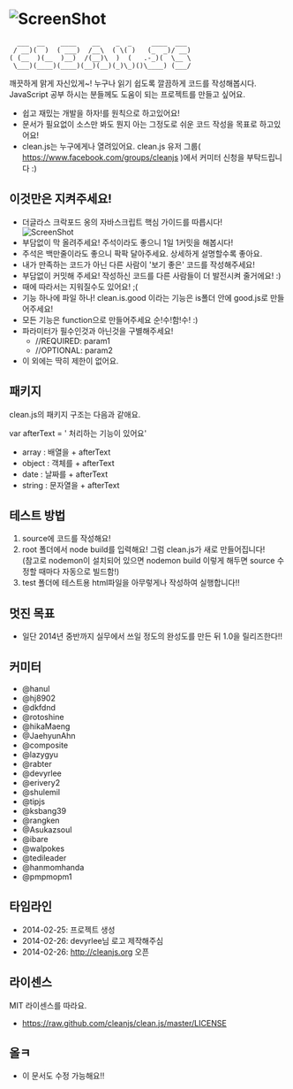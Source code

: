 ![ScreenShot](https://raw.github.com/cleanjs/clean.js/master/logo.png)
========
	  ___  __    ____    __    _  _     ____  ___ 
	 / __)(  )  ( ___)  /__\  ( \( )   (_  _)/ __)
	( (__  )(__  )__)  /(__)\  )  (   .-_)(  \__ \
	 \___)(____)(____)(__)(__)(_)\_)()\____) (___/
깨끗하게 맑게 자신있게~! 누구나 읽기 쉽도록 깔끔하게 코드를 작성해봅시다. JavaScript 공부 하시는 분들께도 도움이 되는 프로젝트를 만들고 싶어요.

- 쉽고 재밌는 개발을 하자!를 원칙으로 하고있어요!
- 문서가 필요없이 소스만 봐도 뭔지 아는 그정도로 쉬운 코드 작성을 목표로 하고있어요!
- clean.js는 누구에게나 열려있어요. clean.js 유저 그룹( https://www.facebook.com/groups/cleanjs )에서 커미터 신청을 부탁드립니다 :)

이것만은 지켜주세요!
----
- 더글라스 크락포드 옹의 자바스크립트 핵심 가이드를 따릅시다!<br>
![ScreenShot](https://raw.github.com/cleanjs/clean.js/master/DouglasCrockford.jpg)
- 부담없이 막 올려주세요! 주석이라도 좋으니 1일 1커밋을 해봅시다!
- 주석은 백만줄이라도 좋으니 팍팍 달아주세요. 상세하게 설명할수록 좋아요.
- 내가 만족하는 코드가 아닌 다른 사람이 '보기 좋은' 코드를 작성해주세요!
- 부담없이 커밋해 주세요! 작성하신 코드를 다른 사람들이 더 발전시켜 줄거에요! :)
- 때에 따라서는 지워질수도 있어요! ;(
- 기능 하나에 파일 하나! clean.is.good 이라는 기능은 is폴더 안에 good.js로 만들어주세요!
- 모든 기능은 function으로 만들어주세요 순!수!함!수! :)
- 파라미터가 필수인것과 아닌것을 구별해주세요!
	- //REQUIRED: param1
	- //OPTIONAL: param2
- 이 외에는 딱히 제한이 없어요.

패키지
---
clean.js의 패키지 구조는 다음과 같애요.

var afterText = ' 처리하는 기능이 있어요'

- array : 배열을 + afterText
- object : 객체를 + afterText
- date : 날짜를 + afterText
- string : 문자열을 + afterText

테스트 방법
---
1. source에 코드를 작성해요!
2. root 폴더에서 node build를 입력해요! 그럼 clean.js가 새로 만들어집니다!<br>(참고로 nodemon이 설치되어 있으면 nodemon build 이렇게 해두면 source 수정할 때마다 자동으로 빌드함!)
3. test 폴더에 테스트용 html파일을 아무렇게나 작성하여 실행합니다!!

멋진 목표
---
- 일단 2014년 중반까지 실무에서 쓰일 정도의 완성도를 만든 뒤 1.0을 릴리즈한다!!

커미터
---
- @hanul
- @hj8902
- @dkfdnd
- @rotoshine
- @hikaMaeng
- @JaehyunAhn
- @composite
- @lazygyu
- @rabter
- @devyrlee
- @erivery2
- @shulemil
- @tipjs
- @ksbang39
- @rangken
- @Asukazsoul
- @ibare
- @walpokes
- @tedileader
- @hanmomhanda
- @pmpmopm1

타임라인
---
- 2014-02-25: 프로젝트 생성
- 2014-02-26: devyrlee님 로고 제작해주심
- 2014-02-26: http://cleanjs.org 오픈

라이센스
----
MIT 라이센스를 따라요.
- https://raw.github.com/cleanjs/clean.js/master/LICENSE

올ㅋ
--
- 이 문서도 수정 가능해요!!
